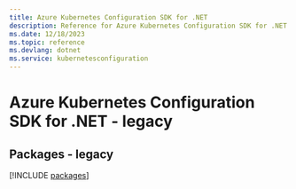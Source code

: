 ```yaml
---
title: Azure Kubernetes Configuration SDK for .NET
description: Reference for Azure Kubernetes Configuration SDK for .NET
ms.date: 12/18/2023
ms.topic: reference
ms.devlang: dotnet
ms.service: kubernetesconfiguration
---
```

# Azure Kubernetes Configuration SDK for .NET - legacy
## Packages - legacy
[!INCLUDE [packages](kubernetes-configuration-index.md)]